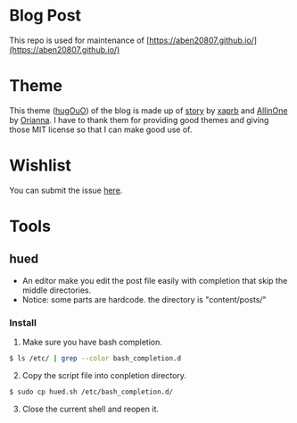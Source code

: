# Blog Post

This repo is used for maintenance of [https://aben20807.github.io/](https://aben20807.github.io/)

# Theme

This theme ([hugOuO](https://github.com/aben20807/hugOuO)) of the blog is made up of [story](https://github.com/xaprb/story) by [xaprb](https://github.com/xaprb) and [AllinOne](https://github.com/orianna-zzo/AllinOne) by [Orianna](https://github.com/orianna-zzo).
I have to thank them for providing good themes and giving those MIT license so that I can make good use of.

# Wishlist

You can submit the issue [here](https://github.com/aben20807/blog-post/issues).

# Tools

## hued

+ An editor make you edit the post file easily with completion that skip the middle directories.
+ Notice: some parts are hardcode. the directory is "content/posts/"

### Install

1. Make sure you have bash completion.
```bash
$ ls /etc/ | grep --color bash_completion.d
```
2. Copy the script file into conpletion directory.
```bash
$ sudo cp hued.sh /etc/bash_completion.d/
```
3. Close the current shell and reopen it.
